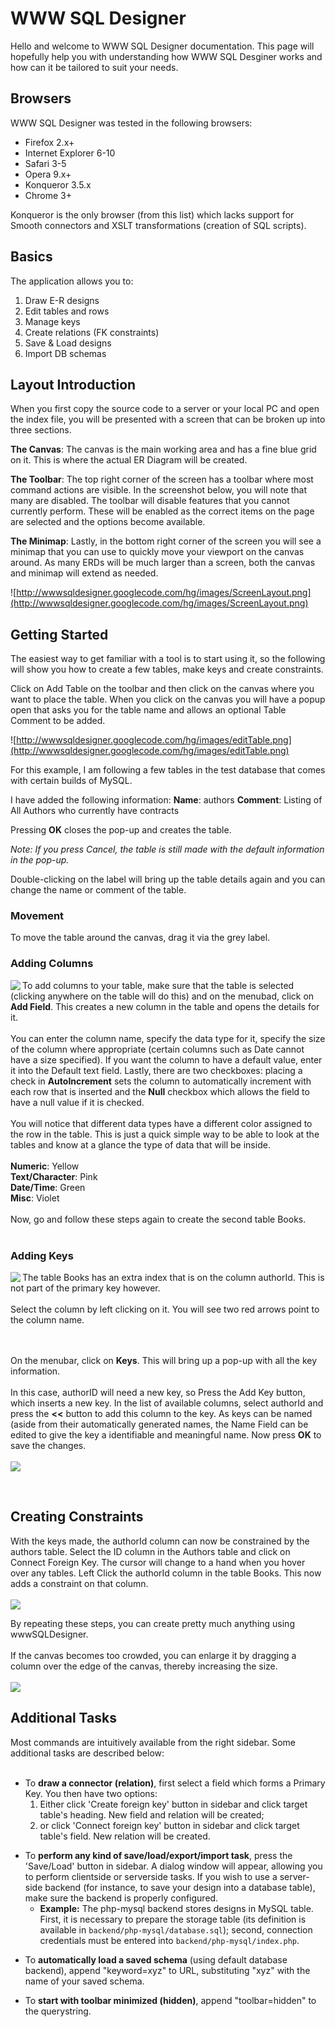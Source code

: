 # WWW SQL Designer #

Hello and welcome to WWW SQL Designer documentation. This page will hopefully help you with understanding how WWW SQL Desginer works and how can it be tailored to suit your needs.

## Browsers ##

WWW SQL Designer was tested in the following browsers:
  * Firefox 2.x+
  * Internet Explorer 6-10
  * Safari 3-5
  * Opera 9.x+
  * Konqueror 3.5.x
  * Chrome 3+

Konqueror is the only browser (from this list) which lacks support for Smooth connectors and XSLT transformations (creation of SQL scripts).

## Basics ##
The application allows you to:
  1. Draw E-R designs
  1. Edit tables and rows
  1. Manage keys
  1. Create relations (FK constraints)
  1. Save & Load designs
  1. Import DB schemas

## Layout Introduction ##

When you first copy the source code to a server or your local PC and open the index file, you will be presented with a screen that can be broken up into three sections.

**The Canvas**:
The canvas is the main working area and has a fine blue grid on it. This is where the actual ER Diagram will be created.

**The Toolbar**:
The top right corner of the screen has a toolbar where most command actions are visible. In the screenshot below, you will note that many are disabled. The toolbar will disable features that you cannot currently perform. These will be enabled as the correct items on the page are selected and the options become available.

**The Minimap**:
Lastly, in the bottom right corner of the screen you will see a minimap that you can use to quickly move your viewport on the canvas around. As many ERDs will be much larger than a screen, both the canvas and minimap will extend as needed.

![http://wwwsqldesigner.googlecode.com/hg/images/ScreenLayout.png](http://wwwsqldesigner.googlecode.com/hg/images/ScreenLayout.png)

## Getting Started ##

The easiest way to get familiar with a tool is to start using it, so the following will show you how to create a few tables, make keys and create constraints.

Click on Add Table on the toolbar and then click on the canvas where you want to place the table. When you click on the canvas you will have a popup open that asks you for the table name and allows an optional Table Comment to be added.

![http://wwwsqldesigner.googlecode.com/hg/images/editTable.png](http://wwwsqldesigner.googlecode.com/hg/images/editTable.png)

For this example, I am following a few tables in the test database that comes with certain builds of MySQL.

I have added the following information:
**Name**: authors
**Comment**: Listing of All Authors who currently have contracts

Pressing **OK** closes the pop-up and creates the table.

_Note: If you press Cancel, the table is still made with the default information in the pop-up._

Double-clicking on the label will bring up the table details again and you can change the name or comment of the table.

### Movement ###
To move the table around the canvas, drag it via the grey label.

### Adding Columns ###
<img src='http://wwwsqldesigner.googlecode.com/hg/images/columnDetail.png' align='left'>To add columns to your table, make sure that the table is selected (clicking anywhere on the table will do this) and on the menubad, click on <b>Add Field</b>. This creates a new column in the table and opens the details for it.<br>
<br>
You can enter the column name, specify the data type for it, specify the size of the column where appropriate (certain columns such as Date cannot have a size specified). If you want the column to have a default value, enter it into the Default text field. Lastly, there are two checkboxes: placing a check in <b>AutoIncrement</b> sets the column to automatically increment with each row that is inserted and the <b>Null</b> checkbox which allows the field to have a null value if it is checked.<br>
<br>
You will notice that different data types have a different color assigned to the row in the table. This is just a quick simple way to be able to look at the tables and know at a glance the type of data that will be inside.<br>
<br>
<b>Numeric</b>: Yellow<br>
<b>Text/Character</b>: Pink<br>
<b>Date/Time</b>: Green<br>
<b>Misc</b>: Violet<br>
<br>
Now, go and follow these steps again to create the second table Books.<br>
<br>
<h3>Adding Keys</h3>
<img src='http://wwwsqldesigner.googlecode.com/hg/images/selectedColumn.png' align='left'>The table Books has an extra index that is on the column authorId. This is not part of the primary key however.<br>
<br>
Select the column by left clicking on it. You will see two red arrows point to the column name.<br>
<br>
<br>

On the menubar, click on <b>Keys</b>. This will bring up a pop-up with all the key information.<br>
<br>
In this case, authorID will need a new key, so Press the Add Key button, which inserts a new key. In the list of available columns, select authorId and press the <b><<</b> button to add this column to the key. As keys can be named (aside from their automatically generated names, the Name Field can be edited to give the key a identifiable and meaningful name. Now press <b>OK</b> to save the changes.<br>
<br>
<img src='http://wwwsqldesigner.googlecode.com/hg/images/addingKeys.png' />

<br>

<h2>Creating Constraints</h2>
With the keys made, the authorId column can now be constrained by the authors table. Select the ID column in the Authors table and click on Connect Foreign Key. The cursor will change to a hand when you hover over any tables. Left Click the authorId column in the table Books. This now adds a constraint on that column.<br>
<br>
<img src='http://wwwsqldesigner.googlecode.com/hg/images/constrained.png' />

By repeating these steps, you can create pretty much anything using wwwSQLDesigner.<br>
<br>
If the canvas becomes too crowded, you can enlarge it by dragging a column over the edge of the canvas, thereby increasing the size.<br>
<br>
<img src='http://wwwsqldesigner.googlecode.com/hg/images/finalExample.png' />

<h2>Additional Tasks</h2>
Most commands are intuitively available from the right sidebar. Some additional tasks are described below:<br>
<br>
<ul><li>To <b>draw a connector (relation)</b>, first select a field which forms a Primary Key. You then have two options:<br>
<ol><li>Either click 'Create foreign key' button in sidebar and click target table's heading. New field and relation will be created;<br>
</li><li>or click 'Connect foreign key' button in sidebar and click target table's field. New relation will be created.</li></ol></li></ul>

<ul><li>To <b>perform any kind of save/load/export/import task</b>, press the 'Save/Load' button in sidebar. A dialog window will appear, allowing you to perform clientside or serverside tasks. If you wish to use a server-side backend (for instance, to save your design into a database table), make sure the backend is properly configured.<br>
<ul><li><b>Example:</b> The php-mysql backend stores designs in MySQL table. First, it is necessary to prepare the storage table (its definition is available in <code>backend/php-mysql/database.sql</code>); second, connection credentials must be entered into <code>backend/php-mysql/index.php</code>.</li></ul></li></ul>

<ul><li>To <b>automatically load a saved schema</b> (using default database backend), append "keyword=xyz" to URL, substituting "xyz" with the name of your saved schema.</li></ul>

<ul><li>To <b>start with toolbar minimized (hidden)</b>, append "toolbar=hidden" to the querystring.